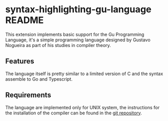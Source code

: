 # syntax-highlighting-gu-language README

This extension implements basic support for the Gu Programming Language, it's a simple programming language designed by Gustavo Nogueira as part of his studies in compiler theory.

## Features

The language itself is pretty similar to a limited version of C and the syntax assemble to Go and Typescript.

## Requirements

The language are implemented only for UNIX system, the instructions for the installation of the compiler can be found in the [git repository](https://github.com/Gustavo-maia-gst/gu).
